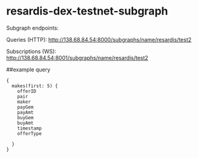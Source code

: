 # resardis-dex-testnet-subgraph

Subgraph endpoints:

Queries (HTTP):     http://138.68.84.54:8000/subgraphs/name/resardis/test2

Subscriptions (WS): http://138.68.84.54:8001/subgraphs/name/resardis/test2


##example query
```
{
  makes(first: 5) {
    offerID 
    pair
    maker
    payGem
    payAmt
    buyGem
    buyAmt
    timestamp
    offerType
    
  }
}
```
